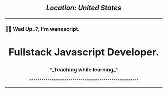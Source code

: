 ## **___<p align="center">Location: United States</p>___**

---

### 👋🏿 Wad Up..?, I'm wanescript.


## **<h2 align="center">Fullstack Javascript Developer.</h2>**





<h3 align="center">^_Teaching while learning_^</h3>

<p align="center">^^^^^^^^^^^^^^^^^^^^^^^^^^^^^^^^^^^^^^^^^^^^^^^^^^^^^</p>




---

